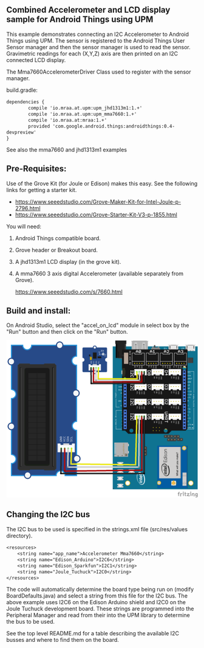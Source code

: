 Combined Accelerometer and LCD display sample for Android Things using UPM
---------------------------------------------------------------------------

This example demonstrates connecting an I2C Accelerometer to Android Things using UPM.
The sensor is registered to the Android Things User Sensor manager and then the sensor manager
is used to read the sensor. Gravimetric readings for each (X,Y,Z) axis are then printed on
an I2C connected LCD display.

The Mma7660AccelerometerDriver Class used to register with the sensor manager.

build.gradle:

   ````
   dependencies {
           compile 'io.mraa.at.upm:upm_jhd1313m1:1.+'
           compile 'io.mraa.at.upm:upm_mma7660:1.+'
           compile 'io.mraa.at:mraa:1.+'
           provided 'com.google.android.things:androidthings:0.4-devpreview'
   }
   ````

See also the mma7660 and jhd1313m1 examples


Pre-Requisites:
---------------
Use of the Grove Kit (for Joule or Edison) makes this easy. See the following links for getting
a starter kit.

*  https://www.seeedstudio.com/Grove-Maker-Kit-for-Intel-Joule-p-2796.html
*  https://www.seeedstudio.com/Grove-Starter-Kit-V3-p-1855.html


You will need:

1. Android Things compatible board.
2. Grove header or Breakout board.
3. A jhd1313m1 LCD display (in the grove kit).
4. A mma7660 3 axis digital Accelerometer (available separately from Grove).

   https://www.seeedstudio.com/s/7660.html


Build and install:
------------------
On Android Studio, select the "accel_on_lcd" module in select box by the "Run" button
and then click on the "Run" button.

![Schematics for Intel Edison](accel_on_lcd.png)

Changing the I2C bus
--------------------
The I2C bus to be used is specified in the strings.xml file (src/res/values directory).

````
<resources>
    <string name="app_name">Accelerometer Mma7660</string>
    <string name="Edison_Arduino">I2C6</string>
    <string name="Edison_Sparkfun">I2C1</string>
    <string name="Joule_Tuchuck">I2C0</string>
</resources>
````

The code will automatically determine the board type being run on (modify BoardDefaults.java) and select a string from this file for the I2C bus.
The above example uses I2C6 on the Edison Arduino shield and I2C0 on the Joule Tuchuck
development board. These strings are programmed into the Peripheral Manager and read from their
into the UPM library to determine the bus to be used.

See the top level README.md for a table describing the available I2C busses and where to find them
on the board.
